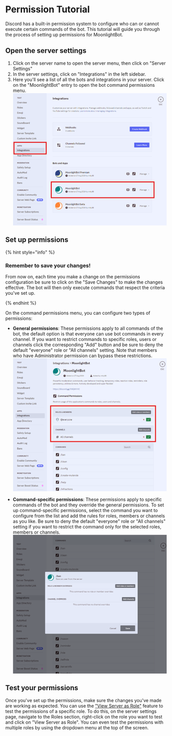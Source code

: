 # Permission Tutorial

Discord has a built-in permission system to configure who can or cannot execute certain commands of the bot. This tutorial will guide you through the process of setting up permissions for MoonlightBot.

## Open the server settings

1. Click on the server name to open the server menu, then click on "Server Settings"
2. In the server settings, click on "Integrations" in the left sidebar.
3. Here you'll see a list of all the bots and integrations in your server. Click on the "MoonlightBot" entry to open the bot command permissions menu.
![PermissionTutorialStep1](<../.gitbook/assets/PermissionTutorialStep1.png>)

## Set up permissions

{% hint style="info" %}

### Remember to save your changes!

From now on, each time you make a change on the permissions configuration be sure to click on the "Save Changes" to make the changes effective. The bot will then only execute commands that respect the criteria you've set up.

{% endhint %}

On the command permissions menu, you can configure two types of permissions:

- **General permissions**: These permissions apply to all commands of the bot, the default option is that everyone can use bot commands in every channel. If you want to restrict commands to specific roles, users or channels click the corresponding "Add" button and be sure to deny the default "everyone" role or "All channels" setting. Note that members who have Administrator permission can bypass these restrictions.
![PermissionTutorialStep2](<../.gitbook/assets/PermissionTutorialStep2.png>)

- **Command-specific permissions**: These permissions apply to specific commands of the bot and they override the general permissions. To set up command-specific permissions, select the command you want to configure from the list and add the rules for roles, members or channels as you like. Be sure to deny the default "everyone" role or "All channels" setting if you want to restrict the command only for the selected roles, members or channels.
![PermissionTutorialStep3](<../.gitbook/assets/PermissionTutorialStep3.png>)

## Test your permissions

Once you've set up the permissions, make sure the changes you've made are working as expected. You can use the ["View Server as Role"](https://support.discord.com/hc/en-us/articles/360055709773-View-as-Role-FAQ) feature to test the permissions of a specific role. To do this, on the server settings page, navigate to the Roles section, right-click on the role you want to test and click on "View Server as Role". You can even test the permissions with multiple roles by using the dropdown menu at the top of the screen.
